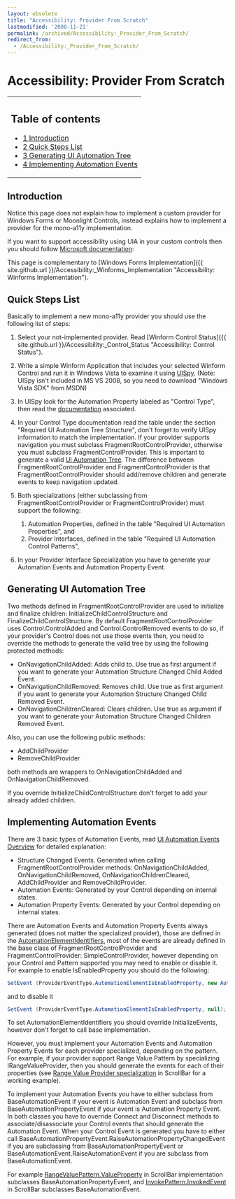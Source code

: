 ```yaml
---
layout: obsolete
title: "Accessibility: Provider From Scratch"
lastmodified: '2008-11-21'
permalink: /archived/Accessibility:_Provider_From_Scratch/
redirect_from:
  - /Accessibility:_Provider_From_Scratch/
---
```


Accessibility: Provider From Scratch
====================================

<table>
<col width="100%" />
<tbody>
<tr class="odd">
<td align="left"><h2>Table of contents</h2>
<ul>
<li><a href="#introduction">1 Introduction</a></li>
<li><a href="#quick-steps-list">2 Quick Steps List</a></li>
<li><a href="#generating-ui-automation-tree">3 Generating UI Automation Tree</a></li>
<li><a href="#implementing-automation-events">4 Implementing Automation Events</a></li>
</ul></td>
</tr>
</tbody>
</table>

Introduction
------------

Notice this page does not explain how to implement a custom provider for Windows Forms or Moonlight Controls, instead explains how to implement a provider for the mono-a11y implementation.

If you want to support accessibility using UIA in your custom controls then you should follow [Microsoft documentation](http://msdn.microsoft.com/en-us/library/ms747229.aspx):

This page is complementary to [Windows Forms Implementation]({{ site.github.url }}/Accessibility:_Winforms_Implementation "Accessibility: Winforms Implementation").

Quick Steps List
----------------

Basically to implement a new mono-a11y provider you should use the following list of steps:

1.  Select your not-implemented provider. Read [Winform Control Status]({{ site.github.url }}/Accessibility:_Control_Status "Accessibility: Control Status").
2.  Write a simple Winform Application that includes your selected Winform Control and run it in Windows Vista to examine it using [UISpy](http://msdn.microsoft.com/en-us/library/ms727247.aspx). (Note: UISpy isn't included in MS VS 2008, so you need to download "Windows Vista SDK" from MSDN)
3.  In UISpy look for the Automation Property labeled as "Control Type", then read the [documentation](http://msdn.microsoft.com/en-us/library/ms743581.aspx) associated.
4.  In your Control Type documentation read the table under the section "Required UI Automation Tree Structure", don't forget to verify UISpy information to match the implementation. If your provider supports navigation you must subclass FragmentRootControlProvider, otherwise you must subclass FragmentControlProvider. This is important to generate a valid [UI Automation Tree](http://msdn.microsoft.com/en-us/library/ms741931.aspx). The difference between FragmentRootControlProvider and FragmentControlProvider is that FragmentRootControlProvider should add/remove children and generate events to keep navigation updated.
5.  Both specializations (either subclassing from FragmentRootControlProvider or FragmentControlProvider) must support the following:
    1.  Automation Properties, defined in the table "Required UI Automation Properties", and
    2.  Provider Interfaces, defined in the table "Required UI Automation Control Patterns",

6.  In your Provider Interface Specialization you have to generate your Automation Events and Automation Property Event.

Generating UI Automation Tree
-----------------------------

Two methods defined in FragmentRootControlProvider are used to initialize and finalize children: InitializeChildControlStructure and FinalizeChildControlStructure. By default FragmentRootControlProvider uses Control.ControlAdded and Control.ControlRemoved events to do so, if your provider's Control does not use those events then, you need to override the methods to generate the valid tree by using the following protected methods:

-   OnNavigationChildAdded: Adds child to. Use true as first argument if you want to generate your Automation Structure Changed Child Added Event.
-   OnNavigationChildRemoved: Removes child. Use true as first argument if you want to generate your Automation Structure Changed Child Removed Event.
-   OnNavigationChildrenCleared: Clears children. Use true as argument if you want to generate your Automation Structure Changed Children Removed Event.

Also, you can use the following public methods:

-   AddChildProvider
-   RemoveChildProvider

both methods are wrappers to OnNavigationChildAdded and OnNavigationChildRemoved.

If you override InitializeChildControlStructure don't forget to add your already added children.

Implementing Automation Events
------------------------------

There are 3 basic types of Automation Events, read [UI Automation Events Overview](http://msdn.microsoft.com/en-us/library/ms748252.aspx) for detailed explanation:

-   Structure Changed Events. Generated when calling FragmentRootControlProvider methods: OnNavigationChildAdded, OnNavigationChildRemoved, OnNavigationChildrenCleared, AddChildProvider and RemoveChildProvider.
-   Automation Events: Generated by your Control depending on internal states.
-   Automation Property Events: Generated by your Control depending on internal states.

There are Automation Events and Automation Property Events always generated (does not matter the specialized provider), those are defined in the [AutomationElementIdentifiers](http://msdn.microsoft.com/en-us/library/system.windows.automation.automationelementidentifiers.aspx), most of the events are already defined in the base class of FragmentRootControlProvider and FragmentControlProvider: SimpleControlProvider, however depending on your Control and Pattern supported you may need to enable or disable it. For example to enable IsEnabledProperty you should do the following:

``` csharp
SetEvent (ProviderEventType.AutomationElementIsEnabledProperty, new AutomationIsEnabledPropertyEvent (this));
```

and to disable it

``` csharp
SetEvent (ProviderEventType.AutomationElementIsEnabledProperty, null);
```

To set AutomationElementIdentifiers you should override InitializeEvents, however don't forget to call base implementation.

However, you must implement your Automation Events and Automation Property Events for each provider specialized, depending on the pattern. For example, if your provider support Range Value Pattern by specializing IRangeValueProvider, then you should generate the events for each of their properties (see [Range Value Provider specialization](http://anonsvn.mono-project.com/viewvc/trunk/uia2atk/UIAutomationWinforms/UIAutomationWinforms/Mono.UIAutomation.Winforms.Behaviors/ScrollBar/RangeValueProviderBehavior.cs?view=markup) in ScrollBar for a working example).

To implement your Automation Events you have to either subclass from BaseAutomationEvent if your event is Automation Event and subclass from BaseAutomationPropertyEvent if your event is Automation Property Event. In both classes you have to override Connect and Disconnect methods to associate/disassociate your Control events that should generate the Automation Event. When your Control Event is generated you have to either call BaseAutomationPropertyEvent.RaiseAutomationPropertyChangedEvent if you are subclassing from BaseAutomationPropertyEvent or BaseAutomationEvent.RaiseAutomationEvent if you are subclass from BaseAutomationEvent.

For example [RangeValuePattern.ValueProperty](http://anonsvn.mono-project.com/viewvc/trunk/uia2atk/UIAutomationWinforms/UIAutomationWinforms/Mono.UIAutomation.Winforms.Events/ScrollBar/RangeValuePatternValueEvent.cs?view=markup) in ScrollBar implementation subclasses BaseAutomationPropertyEvent, and [InvokePattern.InvokedEvent](http://anonsvn.mono-project.com/viewvc/trunk/uia2atk/UIAutomationWinforms/UIAutomationWinforms/Mono.UIAutomation.Winforms.Events/ScrollBar/ButtonInvokePatternInvokedEvent.cs?view=markup) in ScrollBar subclasses BaseAutomationEvent.

